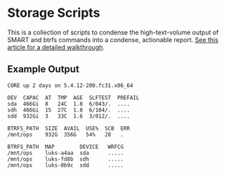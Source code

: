 # Storage Scripts

This is a collection of scripts to condense the high-text-volume output of SMART and btrfs commands into a condense, actionable report. [See this article for a detailed walkthrough](https://markmcb.com/cli/simplified-smart-and-btrfs-reporting/).

## Example Output

```
CORE up 2 days on 5.4.12-200.fc31.x86_64

DEV  CAPAC  AT  TMP  AGE  SLFTEST  PREFAIL
sda  466Gi  8   24C  1.8  6/043/.  ....
sdh  466Gi  15  27C  1.8  6/104/.  ....
sdd  932Gi  3   33C  1.6  3/012/.  ....

BTRFS_PATH  SIZE  AVAIL  USE%  SCB  ERR
/mnt/ops    932G  356G   54%   28   .

BTRFS_PATH  MAP        DEVICE   WRFCG
/mnt/ops    luks-a4aa  sda      .....
/mnt/ops    luks-fd8b  sdh      .....
/mnt/ops    luks-0b9c  sdd      .....
```
